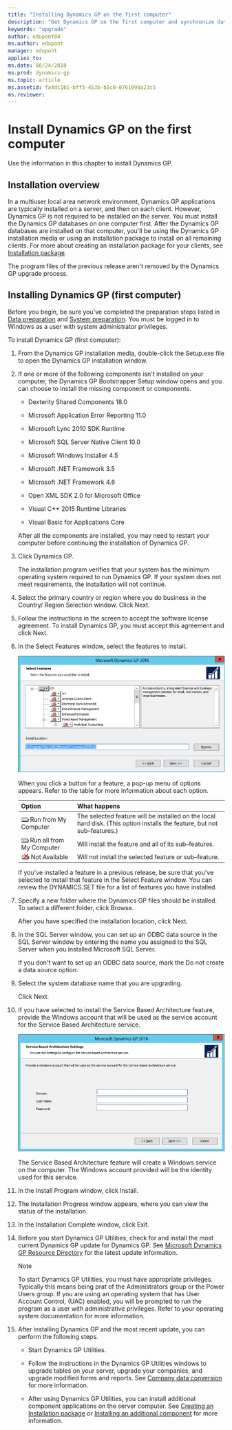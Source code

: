 ```yaml
---
title: "Installing Dynamics GP on the first computer"
description: "Get Dynamics GP on the first computer and synchronize data with the server."
keywords: "upgrade"
author: edupont04
ms.author: edupont
manager: edupont
applies_to: 
ms.date: 08/24/2018
ms.prod: dynamics-gp
ms.topic: article
ms.assetid: fa4dc1b1-bff3-453b-b5c0-0761098a23c5
ms.reviewer: 
---
```


# Install Dynamics GP on the first computer

Use the information in this chapter to install Dynamics GP.  

## Installation overview

In a multiuser local area network environment, Dynamics GP applications are typically installed on a server, and then on each client. However, Dynamics GP is not required to be installed on the server. You must install the Dynamics GP databases on one computer first. After the Dynamics GP databases are installed on that computer, you'll be using the Dynamics GP installation media or using an installation package to install on all remaining clients. For more about creating an installation package for your clients, see [Installation package](installation-package.md).

The program files of the previous release aren't removed by the Dynamics GP upgrade process.

## Installing Dynamics GP (first computer)

Before you begin, be sure you've completed the preparation steps listed in [Data preparation](data-preparation.md) and [System preparation](system-preparation.md). You must be logged in to Windows as a user with system administrator privileges.

To install Dynamics GP (first computer):

1. From the Dynamics GP installation media, double-click the Setup.exe file to open the Dynamics GP installation window.

2. If one or more of the following components isn't installed on your computer, the Dynamics GP Bootstrapper Setup window opens and you can choose to install the missing component or components.

    - Dexterity Shared Components 18.0

    - Microsoft Application Error Reporting 11.0

    - Microsoft Lync 2010 SDK Runtime

    - Microsoft SQL Server Native Client 10.0

    - Microsoft Windows Installer 4.5

    - Microsoft .NET Framework 3.5

    - Microsoft .NET Framework 4.6

    - Open XML SDK 2.0 for Microsoft Office

    - Visual C++ 2015 Runtime Libraries

    - Visual Basic for Applications Core

    After all the components are installed, you may need to restart your computer before continuing the installation of Dynamics GP.

3. Click Dynamics GP.

    The installation program verifies that your system has the minimum operating system required to run Dynamics GP. If your system does not meet requirements, the installation will not continue.

4. Select the primary country or region where you do business in the Country/ Region Selection window. Click Next.

5. Follow the instructions in the screen to accept the software license agreement. To install Dynamics GP, you must accept this agreement and click Next.

6. In the Select Features window, select the features to install.

    ![choose the features to add or remove.](media/add-remove-features.png "Feature selector")  

    When you click a button for a feature, a pop-up menu of options appears. Refer to the table for more information about each option.

    | Option      | What happens          |
    |-------------|-----------------------|
    | ![component icon](media/installed-component.png "Component icon") Run from My Computer      | The selected feature will be installed on the local hard disk. (This option installs the feature, but not sub–features.) |
    | ![component icon](media/installed-component.png "Component icon") Run all from My Computer       | Will install the feature and all of its sub–features.|
    | ![component icon](media/not-installed-component.png "Component icon") Not Available | Will not install the selected feature or sub–feature.|  

    If you've installed a feature in a previous release, be sure that you've selected to install that feature in the Select Feature window. You can review the DYNAMICS.SET file for a list of features you have installed.  

7. Specify a new folder where the Dynamics GP files should be installed. To select a different folder, click Browse.

    After you have specified the installation location, click Next.

8. In the SQL Server window, you can set up an ODBC data source in the SQL Server window by entering the name you assigned to the SQL Server when you installed Microsoft SQL Server.

    If you don't want to set up an ODBC data source, mark the Do not create a data source option.

9. Select the system database name that you are upgrading.

    Click Next.

10. If you have selected to install the Service Based Architecture feature, provide the Windows account that will be used as the service account for the Service Based Architecture service.

    ![login screen for service based architecture service.](media/service-based-architecture-login.png "Login screen")  

    The Service Based Architecture feature will create a Windows service on the computer. The Windows account provided will be the identity used for this service.

11. In the Install Program window, click Install.

12. The Installation Progress window appears, where you can view the status of the installation.

13. In the Installation Complete window, click Exit.

14. Before you start Dynamics GP Utilities, check for and install the most current Dynamics GP update for Dynamics GP. See [Microsoft Dynamics GP Resource Directory](../resources.md) for the latest update information.

    > [!NOTE]
    > To start Dynamics GP Utilities, you must have appropriate privileges. Typically this means being prat of the Administrators group or the Power Users group. If you are using an operating system that has User Account Control, (UAC) enabled, you will be prompted to run the program as a user with administrative privileges. Refer to your operating system documentation for more information.  

15. After installing Dynamics GP and the most recent update, you can perform the following steps.

    - Start Dynamics GP Utilities.

    - Follow the instructions in the Dynamics GP Utilities windows to upgrade tables on your server, upgrade your companies, and upgrade modified forms and reports. See [Company data conversion](company-data-conversion.md) for more information.

    - After using Dynamics GP Utilities, you can install additional component applications on the server computer. See [Creating an Installation package](installation-package.md) or [Installing an additional component](additional-features-and-components-upgrade.md) for more information.  
